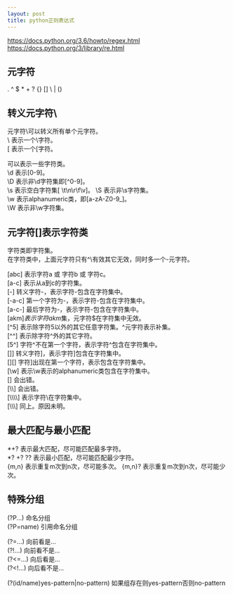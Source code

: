 ```yaml
---
layout: post
title: python正则表达式
---
```


https://docs.python.org/3.6/howto/regex.html  
https://docs.python.org/3/library/re.html  

## 元字符
. ^ $ * + ? {} [] \ | ()  


## 转义元字符\  

元字符\可以转义所有单个元字符。  
\\ 表示一个\字符。  
\[ 表示一个[字符。  

可以表示一些字符类。  
\d 表示[0-9]。  
\D 表示非\d字符集即[^0-9]。  
\s 表示空白字符集[ \t\n\r\f\v]。
\S 表示非\s字符集。  
\w 表示alphanumeric类，即[a-zA-Z0-9_]。  
\W 表示非\w字符集。  


## 元字符[]表示字符类
字符类即字符集。  
在字符类中，上面元字符只有^\有效其它无效，同时多一个-元字符。  

[abc] 表示字符a 或 字符b 或 字符c。  
[a-c] 表示从a到c的字符集。  
[\-]  转义字符-，表示字符-包含在字符集中。  
[-a-c] 第一个字符为-，表示字符-包含在字符集中。  
[a-c-] 最后字符为-，表示字符-包含在字符集中。  
[akm$] 表示字符akm$集，元字符$在字符集中无效。  
[^5] 表示除字符5以外的其它任意字符集。^元字符表示补集。  
[^^] 表示除字符^外的其它字符。  
[5^] 字符^不在第一个字符，表示字符^包含在字符集中。  
[\]] 转义字符]，表示字符]包含在字符集中。  
[][] 字符]出现在第一个字符，表示包含在字符集中。  
[\w] 表示\w表示的alphanumeric类包含在字符集中。  
[\] 会出错。  
[\\\\] 会出错。  
[\\\\\\\\] 表示字符\在字符集中。  
[\\\\\\] 同上。原因未明。  


## 最大匹配与最小匹配

*+? 表示最大匹配，尽可能匹配最多字符。  
*? +? ?? 表示最小匹配，尽可能匹配最少字符。  
{m,n} 表示重复m次到n次，尽可能多次。
{m,n}? 表示重复m次到n次，尽可能少次。

## 特殊分组

(?P<name>...)  命名分组  
(?P=name)  引用命名分组  

(?=...) 向前看是...  
(?!...) 向前看不是...  
(?<=...) 向后看是...  
(?<!...) 向后看不是...  

(?(id/name)yes-pattern|no-pattern) 如果组存在则yes-pattern否则no-pattern  

